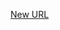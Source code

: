 



[New URL](../file-___home_harshil_Desktop_open-source_palisadoes_talawa_lib_services_caching_offline_action_queue/)


